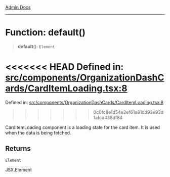 [Admin Docs](/)

***

# Function: default()

> **default**(): `Element`

<<<<<<< HEAD
Defined in: [src/components/OrganizationDashCards/CardItemLoading.tsx:8](https://github.com/abhassen44/talawa-admin/blob/285f7384c3d26b5028a286d84f89b85120d130a2/src/components/OrganizationDashCards/CardItemLoading.tsx#L8)
=======
Defined in: [src/components/OrganizationDashCards/CardItemLoading.tsx:8](https://github.com/PalisadoesFoundation/talawa-admin/blob/main/src/components/OrganizationDashCards/CardItemLoading.tsx#L8)
>>>>>>> 0c0fc8e1d54e2ef61a81dd93e93d1afca438df84

CardItemLoading component is a loading state for the card item. It is used when the data is being fetched.

## Returns

`Element`

JSX.Element
